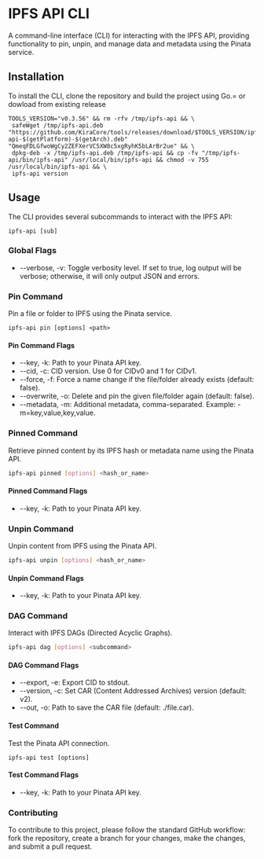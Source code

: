 # IPFS API CLI
A command-line interface (CLI) for interacting with the IPFS API, providing functionality to pin, unpin, and manage data and metadata using the Pinata service.

## Installation
To install the CLI, clone the repository and build the project using Go.= or dowload from existing release

```
TOOLS_VERSION="v0.3.56" && rm -rfv /tmp/ipfs-api && \
 safeWget /tmp/ipfs-api.deb "https://github.com/KiraCore/tools/releases/download/$TOOLS_VERSION/ipfs-api-$(getPlatform)-$(getArch).deb" "QmeqFDLGfwoWgCy2ZEFXerVC5XW8c5xgRyhK5bLArBr2ue" && \
 dpkg-deb -x /tmp/ipfs-api.deb /tmp/ipfs-api && cp -fv "/tmp/ipfs-api/bin/ipfs-api" /usr/local/bin/ipfs-api && chmod -v 755 /usr/local/bin/ipfs-api && \
 ipfs-api version
```

## Usage
The CLI provides several subcommands to interact with the IPFS API:

```
ipfs-api [sub]
```

### Global Flags

- --verbose, -v: Toggle verbosity level. If set to true, log output will be verbose; otherwise, it will only output JSON and errors.

### Pin Command
Pin a file or folder to IPFS using the Pinata service.

```
ipfs-api pin [options] <path>
```

#### Pin Command Flags
- --key, -k: Path to your Pinata API key.
- --cid, -c: CID version. Use 0 for CIDv0 and 1 for CIDv1.
- --force, -f: Force a name change if the file/folder already exists (default: false).
- --overwrite, -o: Delete and pin the given file/folder again (default: false).
- --metadata, -m: Additional metadata, comma-separated. Example: -m=key,value,key,value.

### Pinned Command
Retrieve pinned content by its IPFS hash or metadata name using the Pinata API.

```bash
ipfs-api pinned [options] <hash_or_name>
```

#### Pinned Command Flags
- --key, -k: Path to your Pinata API key.

### Unpin Command
Unpin content from IPFS using the Pinata API.

```bash
ipfs-api unpin [options] <hash_or_name>
```

#### Unpin Command Flags
- --key, -k: Path to your Pinata API key.

### DAG Command
Interact with IPFS DAGs (Directed Acyclic Graphs).

```bash
ipfs-api dag [options] <subcommand>
```

#### DAG Command Flags

- --export, -e: Export CID to stdout.
- --version, -c: Set CAR (Content Addressed Archives) version (default: v2).
- --out, -o: Path to save the CAR file (default: ./file.car).

#### Test Command
Test the Pinata API connection.

```
ipfs-api test [options]
```

#### Test Command Flags
- --key, -k: Path to your Pinata API key.

### Contributing
To contribute to this project, please follow the standard GitHub workflow: fork the repository, create a branch for your changes, make the changes, and submit a pull request.

